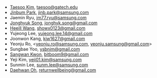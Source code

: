 - [Taesoo Kim](https://taesoo.kim), <taesoo@gatech.edu>
- [Jinbum Park](https://jinb-park.github.io), <jinb.park@samsung.com>
- Jaemin Ryu, <jm77.ryu@samsung.com>
- [Jonghyuk Song](https://freest4r.github.io), <jonghyk.song@gmail.com>
- [Heeill Wang](https://www.linkedin.com/in/heeill395519173), <showx0123@gmail.com>
- Yujeong Lee, <yujeong.lee.14@gmail.com>
- Joonwon Kang, <kjw1627@gmail.com>
- Yeonju Ro, <yeonju.ro@samsung.com, yeonju.samsung@gmail.com>
- Sungbae Yoo, <ysbnim@gmail.com>
- [Sangwan Kwon](https://sangwan.dev), <bitboom9@gmail.com>
- Yeji Kim, <yeji01.kim@samsung.com>
- Sunmin Lee, <sunm.lee@samsung.com>
- [Daehwan Oh](https://www.linkedin.com/in/daehwan-oh-1004b1144/), <returnwellbeing@gmail.com>
